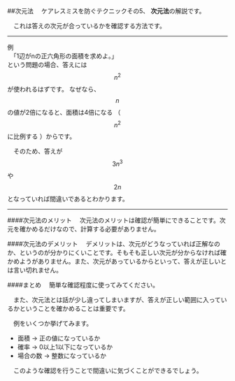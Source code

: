 ##次元法
　ケアレスミスを防ぐテクニックその5、 **次元法**の解説です。

　これは答えの次元が合っているかを確認する方法です。

***

例  
　「1辺がnの正六角形の面積を求めよ。」  
という問題の場合、答えには $$n^2$$ が使われるはずです。
なぜなら、 $$n$$ の値が2倍になると、面積は4倍になる （ $$n^2$$ に比例する ）からです。

　そのため、答えが $$3n^3$$ や $$2n$$ となっていれば間違いであるとわかります。


***

####次元法のメリット
　次元法のメリットは確認が簡単にできることです。次元を確かめるだけなので、計算する必要がありません。

####次元法のデメリット
　デメリットは、次元がどうなっていれば正解なのか、というのが分かりにくいことです。そもそも正しい次元が分からなければ確かめようがありません。また、次元があっているからといって、答えが正しいとは言い切れません。

####まとめ
　簡単な確認程度に使ってみてください。

　また、次元法とは話が少し違ってしまいますが、答えが正しい範囲に入っているかということを確かめることは重要です。

　例をいくつか挙げてみます。

* 面積  → 正の値になっているか
* 確率  → 0以上1以下になっているか
* 場合の数    → 整数になっているか

　このような確認を行うことで間違いに気づくことができるでしょう。
